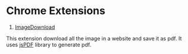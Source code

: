 # Chrome Extensions

1. [ImageDownload](/ImageDownload)

This extension download all the image in a website and save it as pdf. It uses [jsPDF](https://github.com/MrRio/jsPDF) library to generate pdf.